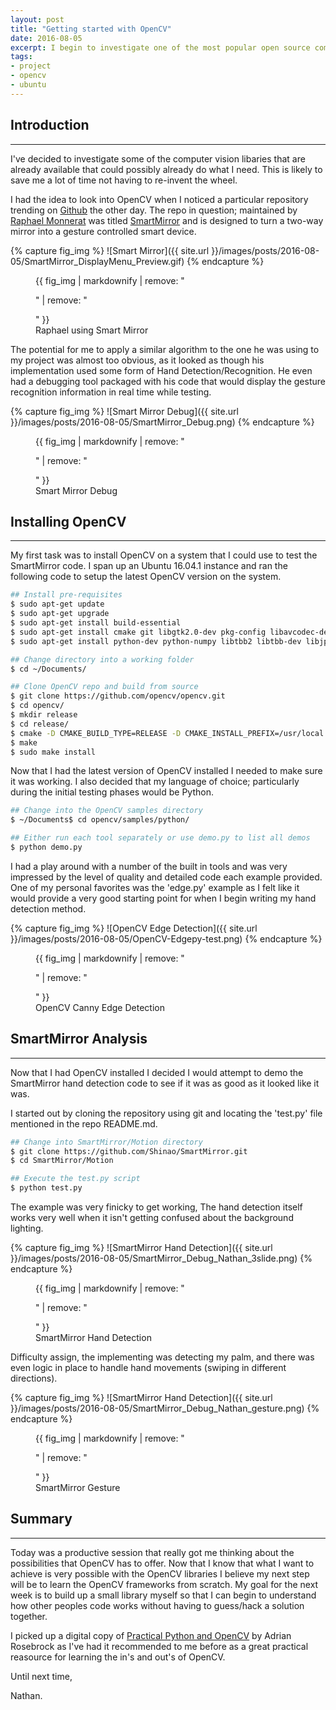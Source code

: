 ```yaml
---
layout: post
title: "Getting started with OpenCV"
date: 2016-08-05
excerpt: I begin to investigate one of the most popular open source computer vision libraies, OpenCV
tags:
- project
- opencv
- ubuntu
---
```


## Introduction
---

I've decided to investigate some of the computer vision libaries that are already available that could possibly already do what I need. This is likely to save me a lot of time not having to re-invent the wheel.

I had the idea to look into OpenCV when I noticed a particular repository trending on [Github](https://github.com/) the other day. The repo in question; maintained by [Raphael Monnerat](https://github.com/Shinao) was titled [SmartMirror](https://github.com/Shinao/SmartMirror) and is designed to turn a two-way mirror into a gesture controlled smart device.

{% capture fig_img %}
![Smart Mirror]({{ site.url }}/images/posts/2016-08-05/SmartMirror_DisplayMenu_Preview.gif)
{% endcapture %}

<figure>
  {{ fig_img | markdownify | remove: "<p>" | remove: "</p>" }}
  <figcaption>Raphael using Smart Mirror</figcaption>
</figure>

The potential for me to apply a similar algorithm to the one he was using to my project was almost too obvious, as it looked as though his implementation used some form of Hand Detection/Recognition. He even had a debugging tool packaged with his code that would display the gesture recognition information in real time while testing.

{% capture fig_img %}
![Smart Mirror Debug]({{ site.url }}/images/posts/2016-08-05/SmartMirror_Debug.png)
{% endcapture %}

<figure>
  {{ fig_img | markdownify | remove: "<p>" | remove: "</p>" }}
  <figcaption>Smart Mirror Debug</figcaption>
</figure>

## Installing OpenCV
---

My first task was to install OpenCV on a system that I could use to test the SmartMirror code. I span up an Ubuntu 16.04.1 instance and ran the following code to setup the latest OpenCV version on the system.

```bash
## Install pre-requisites
$ sudo apt-get update
$ sudo apt-get upgrade
$ sudo apt-get install build-essential
$ sudo apt-get install cmake git libgtk2.0-dev pkg-config libavcodec-dev libavformat-dev libswscale-dev
$ sudo apt-get install python-dev python-numpy libtbb2 libtbb-dev libjpeg-dev libpng-dev libtiff-dev libjasper-dev libdc1394-22-dev

## Change directory into a working folder
$ cd ~/Documents/

## Clone OpenCV repo and build from source
$ git clone https://github.com/opencv/opencv.git
$ cd opencv/
$ mkdir release
$ cd release/
$ cmake -D CMAKE_BUILD_TYPE=RELEASE -D CMAKE_INSTALL_PREFIX=/usr/local ..
$ make
$ sudo make install
```

Now that I had the latest version of OpenCV installed I needed to make sure it was working. I also decided that my language of choice; particularly during the initial testing phases would be Python.

```bash
## Change into the OpenCV samples directory
$ ~/Documents$ cd opencv/samples/python/

## Either run each tool separately or use demo.py to list all demos
$ python demo.py 
```

I had a play around with a number of the built in tools and was very impressed by the level of quality and detailed code each example provided. One of my personal favorites was the 'edge.py' example as I felt like it would provide a very good starting point for when I begin writing my hand detection method.

{% capture fig_img %}
![OpenCV Edge Detection]({{ site.url }}/images/posts/2016-08-05/OpenCV-Edgepy-test.png)
{% endcapture %}

<figure>
  {{ fig_img | markdownify | remove: "<p>" | remove: "</p>" }}
  <figcaption>OpenCV Canny Edge Detection</figcaption>
</figure>

## SmartMirror Analysis
---

Now that I had OpenCV installed I decided I would attempt to demo the SmartMirror hand detection code to see if it was as good as it looked like it was.

I started out by cloning the repository using git and locating the 'test.py' file mentioned in the repo README.md.

```bash
## Change into SmartMirror/Motion directory
$ git clone https://github.com/Shinao/SmartMirror.git
$ cd SmartMirror/Motion

## Execute the test.py script
$ python test.py
```

The example was very finicky to get working, The hand detection itself works very well when it isn't getting confused about the background lighting.

{% capture fig_img %}
![SmartMirror Hand Detection]({{ site.url }}/images/posts/2016-08-05/SmartMirror_Debug_Nathan_3slide.png)
{% endcapture %}

<figure>
  {{ fig_img | markdownify | remove: "<p>" | remove: "</p>" }}
  <figcaption>SmartMirror Hand Detection</figcaption>
</figure>

Difficulty assign, the implementing was detecting my palm, and there was even logic in place to handle hand movements (swiping in different directions).

{% capture fig_img %}
![SmartMirror Hand Detection]({{ site.url }}/images/posts/2016-08-05/SmartMirror_Debug_Nathan_gesture.png)
{% endcapture %}

<figure>
  {{ fig_img | markdownify | remove: "<p>" | remove: "</p>" }}
  <figcaption>SmartMirror Gesture</figcaption>
</figure>

## Summary
---

Today was a productive session that really got me thinking about the possibilities that OpenCV has to offer. Now that I know that what I want to achieve is very possible with the OpenCV libraries I believe my next step will be to learn the OpenCV frameworks from scratch. My goal for the next week is to build up a small library myself so that I can begin to understand how other peoples code works without having to guess/hack a solution together.

I picked up a digital copy of [Practical Python and OpenCV](https://www.pyimagesearch.com/practical-python-opencv/) by Adrian Rosebrock as I've had it recommended to me before as a great practical reasource for learning the in's and out's of OpenCV.

Until next time,

Nathan.